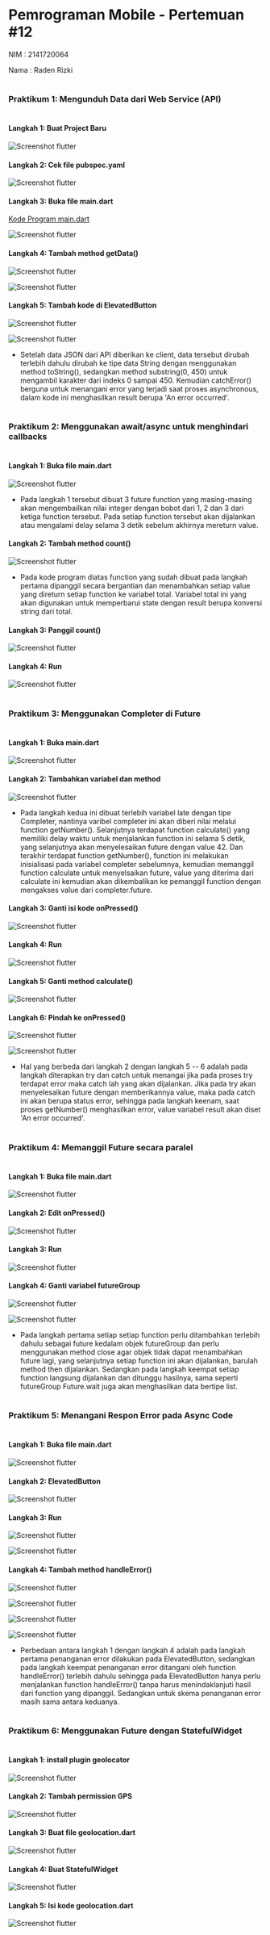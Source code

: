 # Pemrograman Mobile - Pertemuan #12

NIM : 2141720064

Nama : Raden Rizki

#

<h3>Praktikum 1: Mengunduh Data dari Web Service (API)</h3>

#

<h4>Langkah 1: Buat Project Baru</h4>

![Screenshot flutter](docs/praktikum_1_langkah_1.png)

<h4>Langkah 2: Cek file pubspec.yaml</h4>

![Screenshot flutter](docs/praktikum_1_langkah_2.png)

<h4>Langkah 3: Buka file main.dart</h4>

[Kode Program main.dart](/week_12/src/books/lib/main.dart)

![Screenshot flutter](docs/praktikum_1_langkah_3.gif)

<h4>Langkah 4: Tambah method getData()</h4>

![Screenshot flutter](docs/praktikum_1_langkah_4_code.png)

![Screenshot flutter](docs/praktikum_1_langkah_4.png)

<h4>Langkah 5: Tambah kode di ElevatedButton</h4>

![Screenshot flutter](docs/praktikum_1_langkah_5_code.png)

![Screenshot flutter](docs/praktikum_1_langkah_5.gif)

- Setelah data JSON dari API diberikan ke client, data tersebut dirubah terlebih dahulu dirubah ke tipe data String dengan menggunakan method toString(), sedangkan method substring(0, 450) untuk mengambil karakter dari indeks 0 sampai 450. Kemudian catchError() berguna untuk menangani error yang terjadi saat proses asynchronous, dalam kode ini menghasilkan result berupa 'An error occurred'.

#

<h3>Praktikum 2: Menggunakan await/async untuk menghindari callbacks</h3>

#

<h4>Langkah 1: Buka file main.dart</h4>

![Screenshot flutter](docs/praktikum_2_langkah_1.png)

- Pada langkah 1 tersebut dibuat 3 future function yang masing-masing akan mengembailkan nilai integer dengan bobot dari 1, 2 dan 3 dari ketiga function tersebut. Pada setiap function tersebut akan dijalankan atau mengalami delay selama 3 detik sebelum akhirnya mereturn value.

<h4>Langkah 2: Tambah method count()</h4>

![Screenshot flutter](docs/praktikum_2_langkah_2.png)

- Pada kode program diatas function yang sudah dibuat pada langkah pertama dipanggil secara bergantian dan menambahkan setiap value yang direturn setiap function ke variabel total. Variabel total ini yang akan digunakan untuk memperbarui state dengan result berupa konversi string dari total.

<h4>Langkah 3: Panggil count()</h4>

![Screenshot flutter](docs/praktikum_2_langkah_3.png)

<h4>Langkah 4: Run</h4>

![Screenshot flutter](docs/praktikum_2_langkah_4.gif)

#

<h3>Praktikum 3: Menggunakan Completer di Future</h3>

#

<h4>Langkah 1: Buka main.dart</h4>

![Screenshot flutter](docs/praktikum_3_langkah_1.png)

<h4>Langkah 2: Tambahkan variabel dan method</h4>

![Screenshot flutter](docs/praktikum_3_langkah_2.png)

- Pada langkah kedua ini dibuat terlebih variabel late dengan tipe Completer, nantinya varibel completer ini akan diberi nilai melalui function getNumber(). Selanjutnya terdapat function calculate() yang memiliki delay waktu untuk menjalankan function ini selama 5 detik, yang selanjutnya akan menyelesaikan future dengan value 42. Dan terakhir terdapat function getNumber(), function ini melakukan inisialisasi pada variabel completer sebelumnya, kemudian memanggil function calculate untuk menyelsaikan future, value yang diterima dari calculate ini kemudian akan dikembalikan ke pemanggil function dengan mengakses value dari completer.future.

<h4>Langkah 3: Ganti isi kode onPressed()</h4>

![Screenshot flutter](docs/praktikum_3_langkah_3.png)

<h4>Langkah 4: Run</h4>

![Screenshot flutter](docs/praktikum_3_langkah_4.gif)

<h4>Langkah 5: Ganti method calculate()</h4>

![Screenshot flutter](docs/praktikum_3_langkah_5.png)

<h4>Langkah 6: Pindah ke onPressed()</h4>

![Screenshot flutter](docs/praktikum_3_langkah_6.png)

![Screenshot flutter](docs/praktikum_3_langkah_6.gif)

- Hal yang berbeda dari langkah 2 dengan langkah 5 -- 6 adalah pada langkah diterapkan try dan catch untuk menangai jika pada proses try terdapat error maka catch lah yang akan dijalankan. Jika pada try akan menyelesaikan future dengan memberikannya value, maka pada catch ini akan berupa status error, sehingga pada langkah keenam, saat proses getNumber() menghasilkan error, value variabel result akan diset 'An error occurred'.

#

<h3>Praktikum 4: Memanggil Future secara paralel</h3>

#

<h4>Langkah 1: Buka file main.dart</h4>

![Screenshot flutter](docs/praktikum_4_langkah_1.png)

<h4>Langkah 2: Edit onPressed()</h4>

![Screenshot flutter](docs/praktikum_4_langkah_2.png)

<h4>Langkah 3: Run</h4>

![Screenshot flutter](docs/praktikum_4_langkah_3.gif)

<h4>Langkah 4: Ganti variabel futureGroup</h4>

![Screenshot flutter](docs/praktikum_4_langkah_4.png)

![Screenshot flutter](docs/praktikum_4_langkah_4.gif)

- Pada langkah pertama setiap setiap function perlu ditambahkan terlebih dahulu sebagai future kedalam objek futureGroup dan perlu menggunakan method close agar objek tidak dapat menambahkan future lagi, yang selanjutnya setiap function ini akan dijalankan, barulah method then dijalankan. Sedangkan pada langkah keempat setiap function langsung dijalankan dan ditunggu hasilnya, sama seperti futureGroup Future.wait juga akan menghasilkan data bertipe list.

#

<h3>Praktikum 5: Menangani Respon Error pada Async Code</h3>

#

<h4>Langkah 1: Buka file main.dart</h4>

![Screenshot flutter](docs/praktikum_5_langkah_1.png)

<h4>Langkah 2: ElevatedButton</h4>

![Screenshot flutter](docs/praktikum_5_langkah_2.png)

<h4>Langkah 3: Run</h4>

![Screenshot flutter](docs/praktikum_5_langkah_3.png)

![Screenshot flutter](docs/praktikum_5_langkah_3.gif)

<h4>Langkah 4: Tambah method handleError()</h4>

![Screenshot flutter](docs/praktikum_5_langkah_4.png)

![Screenshot flutter](docs/praktikum_5_langkah_4_1.png)

![Screenshot flutter](docs/praktikum_5_langkah_4_2.png)

![Screenshot flutter](docs/praktikum_5_langkah_4.gif)

- Perbedaan antara langkah 1 dengan langkah 4 adalah pada langkah pertama penanganan error dilakukan pada ElevatedButton, sedangkan pada langkah keempat penanganan error ditangani oleh function handleError() terlebih dahulu sehingga pada ElevatedButton hanya perlu menjalankan function handleError() tanpa harus menindaklanjuti hasil dari function yang dipanggil. Sedangkan untuk skema penanganan error masih sama antara keduanya.

#

<h3>Praktikum 6: Menggunakan Future dengan StatefulWidget</h3>

#

<h4>Langkah 1: install plugin geolocator</h4>

![Screenshot flutter](docs/praktikum_6_langkah_1.png)

<h4>Langkah 2: Tambah permission GPS</h4>

![Screenshot flutter](docs/praktikum_6_langkah_2.png)

<h4>Langkah 3: Buat file geolocation.dart</h4>

![Screenshot flutter](docs/praktikum_6_langkah_3.png)

<h4>Langkah 4: Buat StatefulWidget</h4>

![Screenshot flutter](docs/praktikum_6_langkah_4.png)

<h4>Langkah 5: Isi kode geolocation.dart</h4>

![Screenshot flutter](docs/praktikum_6_langkah_5.png)